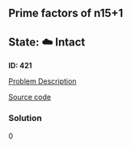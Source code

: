## Prime factors of n15+1

## State: :cloud: **Intact**

**ID: 421**

[Problem Description](https://projecteuler.net/problem=421)

[Source code](main.cpp)

### Solution
0